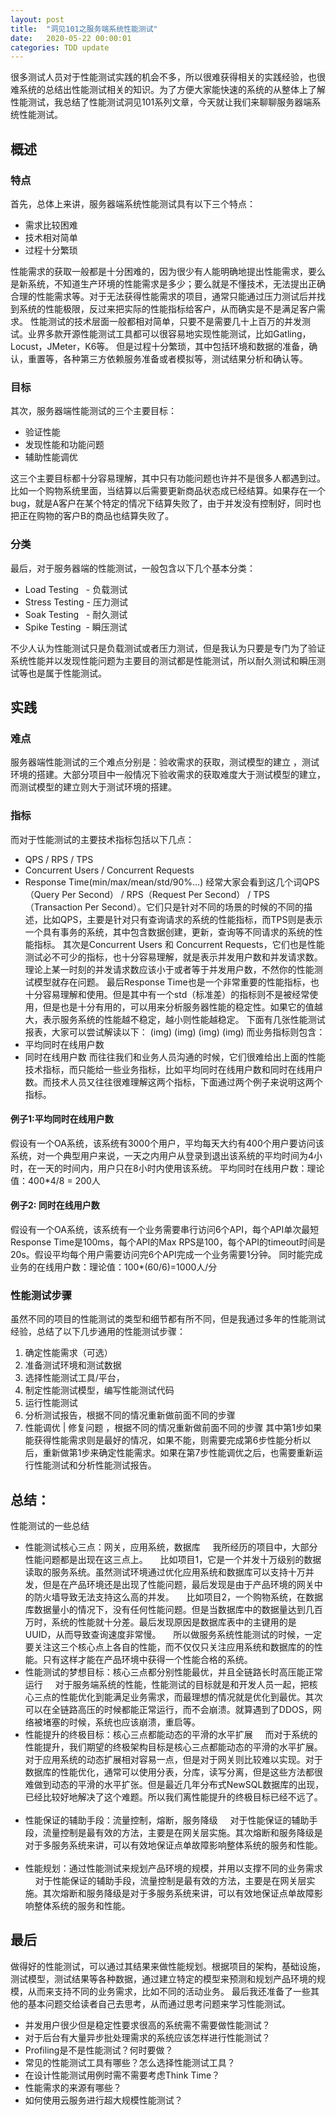 ```yaml
---
layout: post
title:  "洞见101之服务端系统性能测试"
date:   2020-05-22 00:00:01
categories: TDD update
---
```

很多测试人员对于性能测试实践的机会不多，所以很难获得相关的实践经验，也很难系统的总结出性能测试相关的知识。为了方便大家能快速的系统的从整体上了解性能测试，我总结了性能测试洞见101系列文章，今天就让我们来聊聊服务器端系统性能测试。
## 概述
### 特点
首先，总体上来讲，服务器端系统性能测试具有以下三个特点：
* 需求比较困难
* 技术相对简单 
* 过程十分繁琐

性能需求的获取一般都是十分困难的，因为很少有人能明确地提出性能需求，要么是新系统，不知道生产环境的性能需求是多少；要么就是不懂技术，无法提出正确合理的性能需求等。对于无法获得性能需求的项目，通常只能通过压力测试后并找到系统的性能极限，反过来把实际的性能指标给客户，从而确实是不是满足客户需求。
性能测试的技术层面一般都相对简单，只要不是需要几十上百万的并发测试。业界多款开源性能测试工具都可以很容易地实现性能测试，比如Gatling，Locust，JMeter，K6等。
但是过程十分繁琐，其中包括环境和数据的准备，确认，重置等，各种第三方依赖服务准备或者模拟等，测试结果分析和确认等。
### 目标
其次，服务器端性能测试的三个主要目标：
* 验证性能
* 发现性能和功能问题
* 辅助性能调优

这三个主要目标都十分容易理解，其中只有功能问题也许并不是很多人都遇到过。比如一个购物系统里面，当结算以后需要更新商品状态成已经结算。如果存在一个bug，就是A客户在某个特定的情况下结算失败了，由于并发没有控制好，同时也把正在购物的客户B的商品也结算失败了。
### 分类
最后，对于服务器端的性能测试，一般包含以下几个基本分类：
* Load Testing   - 负载测试
* Stress Testing - 压力测试
* Soak Testing   - 耐久测试
* Spike Testing  - 瞬压测试

不少人认为性能测试只是负载测试或者压力测试，但是我认为只要是专门为了验证系统性能并以发现性能问题为主要目的测试都是性能测试，所以耐久测试和瞬压测试等也是属于性能测试。
## 实践
### 难点
服务器端性能测试的三个难点分别是：验收需求的获取，测试模型的建立 ，测试环境的搭建。大部分项目中一般情况下验收需求的获取难度大于测试模型的建立，而测试模型的建立则大于测试环境的搭建。
### 指标
而对于性能测试的主要技术指标包括以下几点：
* QPS / RPS / TPS
* Concurrent Users / Concurrent Requests
* Response Time(min/max/mean/std/90%…)
经常大家会看到这几个词QPS（Query Per Second） / RPS（Request Per Second） / TPS（Transaction Per Second）。它们只是针对不同的场景的时候的不同的描述，比如QPS，主要是针对只有查询请求的系统的性能指标，而TPS则是表示一个具有事务的系统，其中包含数据创建，更新，查询等不同请求的系统的性能指标。
其次是Concurrent Users 和 Concurrent Requests，它们也是性能测试必不可少的指标，也十分容易理解，就是表示并发用户数和并发请求数。理论上某一时刻的并发请求数应该小于或者等于并发用户数，不然你的性能测试模型就存在问题。
最后Response Time也是一个非常重要的性能指标，也十分容易理解和使用。但是其中有一个std（标准差）的指标则不是被经常使用，但是也是十分有用的，可以用来分析服务器性能的稳定性。如果它的值越大，表示服务系统的性能越不稳定，越小则性能越稳定。
下面有几张性能测试报表，大家可以尝试解读以下：
(img)
(img)
(img)
(img)
而业务指标则包含：
* 平均同时在线用户数
* 同时在线用户数
而往往我们和业务人员沟通的时候，它们很难给出上面的性能技术指标，而只能给一些业务指标，比如平均同时在线用户数和同时在线用户数。而技术人员又往往很难理解这两个指标，下面通过两个例子来说明这两个指标。
#### 例子1:平均同时在线用户数
假设有一个OA系统，该系统有3000个用户，平均每天大约有400个用户要访问该系统，对一个典型用户来说，一天之内用户从登录到退出该系统的平均时间为4小时，在一天的时间内，用户只在8小时内使用该系统。
平均同时在线用户数：理论值：400\*4/8 = 200人
#### 例子2: 同时在线用户数
假设有一个OA系统，该系统有一个业务需要串行访问6个API，每个API单次最短Response Time是100ms，每个API的Max RPS是100，每个API的timeout时间是20s。假设平均每个用户需要访问完6个API完成一个业务需要1分钟。
同时能完成业务的在线用户数：理论值：100\*(60/6)=1000人/分
### 性能测试步骤
虽然不同的项目的性能测试的类型和细节都有所不同，但是我通过多年的性能测试经验，总结了以下几步通用的性能测试步骤：
1. 确定性能需求（可选）
2. 准备测试环境和测试数据
3. 选择性能测试工具/平台，
4. 制定性能测试模型，编写性能测试代码
5. 运行性能测试
6. 分析测试报告，根据不同的情况重新做前面不同的步骤
7. 性能调优 | 修复问题 ，根据不同的情况重新做前面不同的步骤
其中第1步如果能获得性能需求则是最好的情况，如果不能，则需要完成第6步性能分析以后，重新做第1步来确定性能需求。如果在第7步性能调优之后，也需要重新运行性能测试和分析性能测试报告。

## 总结：
性能测试的一些总结
* 性能测试核心三点：网关，应用系统，数据库
    我所经历的项目中，大部分性能问题都是出现在这三点上。
    比如项目1，它是一个并发十万级别的数据读取的服务系统。虽然测试环境通过优化应用系统和数据库可以支持十万并发，但是在产品环境还是出现了性能问题，最后发现是由于产品环境的网关中的防火墙导致无法支持这么高的并发。
    比如项目2，一个购物系统，在数据库数据量小的情况下，没有任何性能问题。但是当数据库中的数据量达到几百万时，系统的性能就十分差。最后发现原因是数据库表中的主键用的是UUID，从而导致查询速度非常慢。
    所以做服务系统性能测试的时候，一定要关注这三个核心点上各自的性能，而不仅仅只关注应用系统和数据库的的性能。只有这样才能在产品环境中获得一个性能合格的系统。
    
* 性能测试的梦想目标：核心三点都分别性能最优，并且全链路长时高压能正常运行
    对于服务端系统的性能，性能测试的目标就是和开发人员一起，把核心三点的性能优化到能满足业务需求，而最理想的情况就是优化到最优。其次可以在全链路高压的时候都能正常运行，而不会崩溃。就算遇到了DDOS，网络被堵塞的时候，系统也应该崩溃，重启等。
    
* 性能提升的终极目标：核心三点都能动态的平滑的水平扩展
    而对于系统的性能提升，我们期望的终极架构目标是核心三点都能动态的平滑的水平扩展。对于应用系统的动态扩展相对容易一点，但是对于网关则比较难以实现。对于数据库的性能优化，通常可以使用分表，分库，读写分离，但是这些方法都很难做到动态的平滑的水平扩张。但是最近几年分布式NewSQL数据库的出现，已经比较好地解决了这个难题。所以我们离性能提升的终极目标已经不远了。
    
* 性能保证的辅助手段：流量控制，熔断，服务降级
    对于性能保证的辅助手段，流量控制是最有效的方法，主要是在网关层实施。其次熔断和服务降级是对于多服务系统来讲，可以有效地保证点单故障影响整体系统的服务和性能。
    
* 性能规划：通过性能测试来规划产品环境的规模，并用以支撑不同的业务需求
    对于性能保证的辅助手段，流量控制是最有效的方法，主要是在网关层实施。其次熔断和服务降级是对于多服务系统来讲，可以有效地保证点单故障影响整体系统的服务和性能。    
    
## 最后
做得好的性能测试，可以通过其结果来做性能规划。根据项目的架构，基础设施，测试模型，测试结果等各种数据，通过建立特定的模型来预测和规划产品环境的规模，从而来支持不同的业务需求，比如不同的活动业务。
最后我还准备了一些其他的基本问题交给读者自己去思考，从而通过思考问题来学习性能测试。
* 并发用户很少但是稳定性要求很高的系统需不需要做性能测试？
* 对于后台有大量异步批处理需求的系统应该怎样进行性能测试？
* Profiling是不是性能测试？何时要做？
* 常见的性能测试工具有哪些？怎么选择性能测试工具？
* 在设计性能测试用例时需不需要考虑Think Time？
* 性能需求的来源有哪些？
* 如何使用云服务进行超大规模性能测试？
 

